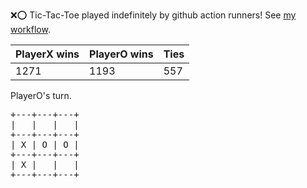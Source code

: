:x::o: Tic-Tac-Toe played indefinitely by github action runners! See [my workflow](.github/workflows/play.yaml).

|PlayerX wins|PlayerO wins|Ties|
|-|-|-|
|1271|1193|557|

PlayerO's turn.

<pre>
+---+---+---+
|   |   |   |
+---+---+---+
| X | O | O |
+---+---+---+
| X |   |   |
+---+---+---+
</pre>